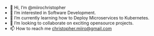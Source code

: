 - 👋 Hi, I’m @miirochristopher
- 👀 I’m interested in Software Development. 
- 🌱 I’m currently learning how to Deploy Microservices to Kubernetes.
- 💞️ I’m looking to collaborate on exciting opensource projects. 
- 📫 How to reach me christopher.miiro@gmail.com

<!---
miirochristopher/miirochristopher is a ✨ special ✨ repository because its `README.md` (this file) appears on your GitHub profile.
You can click the Preview link to take a look at your changes.
--->
